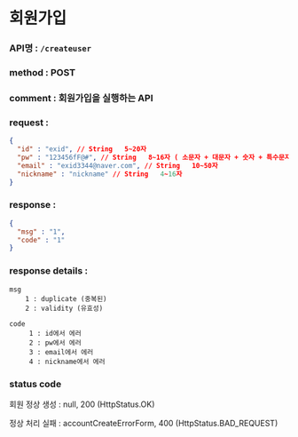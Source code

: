 # 회원가입
### API명 : `/createuser`

### method : POST

### comment : 회원가입을 실행하는 API 

### request : 
~~~json
{
  "id" : "exid", // String   5~20자
  "pw" : "123456fF@#", // String   8~16자 ( 소문자 + 대문자 + 숫자 + 특수문자로 조합해야됨)
  "email" : "exid3344@naver.com", // String   10~50자 
  "nickname" : "nickname" // String   4~16자
}
~~~


### response :
~~~json
{
  "msg" : "1",
  "code" : "1" 
}
~~~
### response details : 
    msg 
        1 : duplicate (중복된)
        2 : validity (유효성)

    code 
         1 : id에서 에러
         2 : pw에서 에러
         3 : email에서 에러
         4 : nickname에서 에러

### status code
회원 정상 생성 : null, 200 (HttpStatus.OK)

정상 처리 실패 : accountCreateErrorForm, 400 (HttpStatus.BAD_REQUEST)

